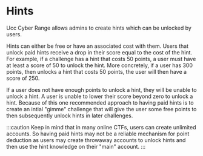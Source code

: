 # Hints

Ucc Cyber Range allows admins to create hints which can be unlocked by users.

Hints can either be free or have an associated cost with them. Users that unlock paid hints receive a drop in their score equal to the cost of the hint. For example, if a challenge has a hint that costs 50 points, a user must have at least a score of 50 to unlock the hint. More concretely, if a user has 300 points, then unlocks a hint that costs 50 points, the user will then have a score of 250.

If a user does not have enough points to unlock a hint, they will be unable to unlock a hint. A user is unable to lower their score beyond zero to unlock a hint. Because of this one recommended approach to having paid hints is to create an intial "gimme" challenge that will give the user some free points to then subsequently unlock hints in later challenges.

:::caution
Keep in mind that in many online CTFs, users can create unlimited accounts. So having paid hints may not be a reliable mechanism for point deduction as users may create throwaway accounts to unlock hints and then use the hint knowledge on their "main" account.
:::